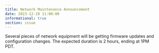 ```yaml
---
title: Network Maintenance Announcement 
date: 2023-12-10 11:00:00
informational: true
section: issue
---
```


Several pieces of network equipment will be getting firmware updates and configuration changes. The expected duration is 2 hours, ending at 1PM PDT.
